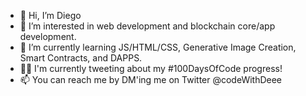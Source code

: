 - 👋 Hi, I’m Diego 
- 👀 I’m interested in web development and blockchain core/app development.
- 🌱 I’m currently learning JS/HTML/CSS, Generative Image Creation, Smart Contracts, and DAPPS.
- 🏃‍♂️ I'm currently tweeting about my #100DaysOfCode progress! 
- 📫 You can reach me by DM'ing me on Twitter @codeWithDeee

<!---
codeWithDiego/codeWithDiego is a ✨ special ✨ repository because its `README.md` (this file) appears on your GitHub profile.
You can click the Preview link to take a look at your changes.
--->
